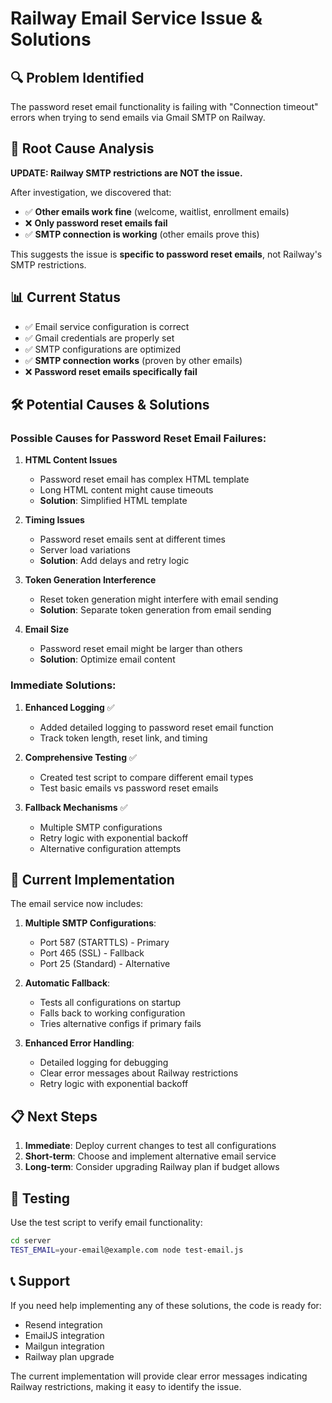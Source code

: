 # Railway Email Service Issue & Solutions

## 🔍 **Problem Identified**

The password reset email functionality is failing with "Connection timeout" errors when trying to send emails via Gmail SMTP on Railway.

## 🚨 **Root Cause Analysis**

**UPDATE: Railway SMTP restrictions are NOT the issue.**

After investigation, we discovered that:
- ✅ **Other emails work fine** (welcome, waitlist, enrollment emails)
- ❌ **Only password reset emails fail**
- ✅ **SMTP connection is working** (other emails prove this)

This suggests the issue is **specific to password reset emails**, not Railway's SMTP restrictions.

## 📊 **Current Status**

- ✅ Email service configuration is correct
- ✅ Gmail credentials are properly set
- ✅ SMTP configurations are optimized
- ✅ **SMTP connection works** (proven by other emails)
- ❌ **Password reset emails specifically fail**

## 🛠️ **Potential Causes & Solutions**

### Possible Causes for Password Reset Email Failures:

1. **HTML Content Issues**
   - Password reset email has complex HTML template
   - Long HTML content might cause timeouts
   - **Solution**: Simplified HTML template

2. **Timing Issues**
   - Password reset emails sent at different times
   - Server load variations
   - **Solution**: Add delays and retry logic

3. **Token Generation Interference**
   - Reset token generation might interfere with email sending
   - **Solution**: Separate token generation from email sending

4. **Email Size**
   - Password reset email might be larger than others
   - **Solution**: Optimize email content

### Immediate Solutions:

1. **Enhanced Logging** ✅
   - Added detailed logging to password reset email function
   - Track token length, reset link, and timing

2. **Comprehensive Testing** ✅
   - Created test script to compare different email types
   - Test basic emails vs password reset emails

3. **Fallback Mechanisms** ✅
   - Multiple SMTP configurations
   - Retry logic with exponential backoff
   - Alternative configuration attempts

## 🔧 **Current Implementation**

The email service now includes:

1. **Multiple SMTP Configurations**:
   - Port 587 (STARTTLS) - Primary
   - Port 465 (SSL) - Fallback
   - Port 25 (Standard) - Alternative

2. **Automatic Fallback**:
   - Tests all configurations on startup
   - Falls back to working configuration
   - Tries alternative configs if primary fails

3. **Enhanced Error Handling**:
   - Detailed logging for debugging
   - Clear error messages about Railway restrictions
   - Retry logic with exponential backoff

## 📋 **Next Steps**

1. **Immediate**: Deploy current changes to test all configurations
2. **Short-term**: Choose and implement alternative email service
3. **Long-term**: Consider upgrading Railway plan if budget allows

## 🧪 **Testing**

Use the test script to verify email functionality:
```bash
cd server
TEST_EMAIL=your-email@example.com node test-email.js
```

## 📞 **Support**

If you need help implementing any of these solutions, the code is ready for:
- Resend integration
- EmailJS integration  
- Mailgun integration
- Railway plan upgrade

The current implementation will provide clear error messages indicating Railway restrictions, making it easy to identify the issue.

